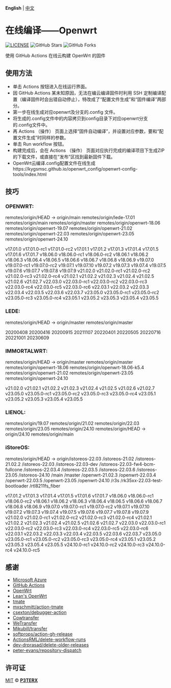 **English** | [中文](https://p3terx.com/archives/build-openwrt-with-github-actions.html)

# 在线编译——Openwrt

[![LICENSE](https://img.shields.io/github/license/mashape/apistatus.svg?style=flat-square&label=LICENSE)](https://github.com/P3TERX/Actions-OpenWrt/blob/master/LICENSE)
![GitHub Stars](https://img.shields.io/github/stars/P3TERX/Actions-OpenWrt.svg?style=flat-square&label=Stars&logo=github)
![GitHub Forks](https://img.shields.io/github/forks/P3TERX/Actions-OpenWrt.svg?style=flat-square&label=Forks&logo=github)

使用 GitHub Actions 在线云构建 OpenWrt 的固件 

## 使用方法

- 单击 Actions 按钮进入在线运行界面。
- 因 GitHub Actions 某未知原因，无法在编云编译固件时利用 SSH 定制编译配置（编译固件时会出错自动停止），特改成了“配置文件生成”和“固件编译”两部分。
- 第一步在线生成对应openwrt及分支的.config 文件。
- 将生成的.config文件中的内容拷贝到config目录下对应openwrt分支的.config文件中。
- 再 Actions （操作） 页面上选择“固件自动编译”，并设置对应参数，要和“配置文件生成”时同样的参数。
- 单击 Run workflow 按钮。
- 构建完成后，会在 Actions （操作） 页面对应执行完成的编译项目下生成ZIP的下载文件，或直接在“发布”区找到最新固件下载。
- OpenWrt云编译.config配置文件在线生成https://kygsmsc.github.io/openwrt_config/openwrt-config-tools/index.html
## 技巧 
### OPENWRT:
remotes/origin/HEAD -> origin/main
remotes/origin/lede-17.01
remotes/origin/main
remotes/origin/master
remotes/origin/openwrt-18.06
remotes/origin/openwrt-19.07
remotes/origin/openwrt-21.02
remotes/origin/openwrt-22.03
remotes/origin/openwrt-23.05
remotes/origin/openwrt-24.10

v17.01.0   v17.01.0-rc1   v17.01.0-rc2   v17.01.1       v17.01.2       v17.01.3   v17.01.4       v17.01.5       v17.01.6   v17.01.7
v18.06.0   v18.06.0-rc1   v18.06.0-rc2   v18.06.1       v18.06.2       v18.06.3   v18.06.4       v18.06.5       v18.06.6   v18.06.7
v18.06.8   v18.06.9       v19.07.0       v19.07.0-rc1   v19.07.0-rc2   v19.07.1   v19.07.10      v19.07.2       v19.07.3   v19.07.4
v19.07.5   v19.07.6       v19.07.7       v19.07.8       v19.07.9       v21.02.0   v21.02.0-rc1   v21.02.0-rc2   v21.02.0-rc3
v21.02.0-rc4   v21.02.1   v21.02.2       v21.02.3       v21.02.4       v21.02.5   v21.02.6       v21.02.7       v22.03.0
v22.03.0-rc1   v22.03.0-rc2   v22.03.0-rc3   v22.03.0-rc4   v22.03.0-rc5   v22.03.0-rc6   v22.03.1   v22.03.2   v22.03.3   v22.03.4
v22.03.5       v22.03.6       v22.03.7       v23.05.0       v23.05.0-rc1   v23.05.0-rc2   v23.05.0-rc3          v23.05.0-rc4
v23.05.1       v23.05.2       v23.05.3       v23.05.4       v23.05.5

### LEDE:
remotes/origin/HEAD -> origin/master
remotes/origin/master

20200408     20200416     20200915     20211107     20220401     20220505     20220716     20221001     20230609

### IMMORTALWRT:
remotes/origin/HEAD -> origin/master
remotes/origin/master
remotes/origin/openwrt-18.06
remotes/origin/openwrt-18.06-k5.4
remotes/origin/openwrt-21.02
remotes/origin/openwrt-23.05
remotes/origin/openwrt-24.10

v21.02.0       v21.02.1       v21.02.2       v21.02.3   v21.02.4   v21.02.5   v21.02.6   v21.02.7   v23.05.0   v23.05.0-rc1
v23.05.0-rc2   v23.05.0-rc3   v23.05.0-rc4   v23.05.1   v23.05.2   v23.05.3   v23.05.4   v23.05.5

### LIENOL:
remotes/origin/19.07
remotes/origin/21.02
remotes/origin/22.03
remotes/origin/23.05
remotes/origin/24.10
remotes/origin/HEAD -> origin/24.10
remotes/origin/main

### iStoreOS:
remotes/origin/HEAD -> origin/istoreos-22.03    /istoreos-21.02    /istoreos-21.02.2    /istoreos-22.03    /istoreos-22.03-dev    /istoreos-22.03-fw4-bcm-fullcone    /istoreos-22.03.4    /istoreos-22.03.5    /istoreos-22.03.6    /istoreos-23.05    /istoreos-24.10    /main    /master    /openwrt-21.02.3    /openwrt-22.03.4    /openwrt-22.03.5    /openwrt-23.05    /openwrt-24.10    /r3s    /rk35xx-22.03-test-bootloader    /rtl8211fs_fiber

v17.01.2    v17.01.3    v17.01.4    v17.01.5    v17.01.6    v17.01.7    v18.06.0    v18.06.0-rc1    v18.06.0-rc2    v18.06.1    v18.06.2    v18.06.3    v18.06.4    v18.06.5    v18.06.6    v18.06.7    v18.06.8    v18.06.9    v19.07.0    v19.07.0-rc1    v19.07.0-rc2    v19.07.1    v19.07.10    v19.07.2    v19.07.3    v19.07.4    v19.07.5    v19.07.6    v19.07.7    v19.07.8    v19.07.9    v21.02.0    v21.02.0-rc1    v21.02.0-rc2    v21.02.0-rc3    v21.02.0-rc4    v21.02.1    v21.02.2    v21.02.3    v21.02.4    v21.02.5    v21.02.6    v21.02.7    v22.03.0    v22.03.0-rc1    v22.03.0-rc2    v22.03.0-rc3    v22.03.0-rc4    v22.03.0-rc5    v22.03.0-rc6    v22.03.1    v22.03.2    v22.03.3    v22.03.4    v22.03.5    v22.03.6    v22.03.7    v23.05.0    v23.05.0-rc1    v23.05.0-rc2    v23.05.0-rc3    v23.05.0-rc4    v23.05.1    v23.05.2    v23.05.3    v23.05.4    v23.05.5    v24.10.0-rc1    v24.10.0-rc2    v24.10.0-rc3    v24.10.0-rc4    v24.10.0-rc5

## 感谢

- [Microsoft Azure](https://azure.microsoft.com)
- [GitHub Actions](https://github.com/features/actions)
- [OpenWrt](https://github.com/openwrt/openwrt)
- [Lean's OpenWrt](https://github.com/coolsnowwolf/lede)
- [tmate](https://github.com/tmate-io/tmate)
- [mxschmitt/action-tmate](https://github.com/mxschmitt/action-tmate)
- [csexton/debugger-action](https://github.com/csexton/debugger-action)
- [Cowtransfer](https://cowtransfer.com)
- [WeTransfer](https://wetransfer.com/)
- [Mikubill/transfer](https://github.com/Mikubill/transfer)
- [softprops/action-gh-release](https://github.com/softprops/action-gh-release)
- [ActionsRML/delete-workflow-runs](https://github.com/ActionsRML/delete-workflow-runs)
- [dev-drprasad/delete-older-releases](https://github.com/dev-drprasad/delete-older-releases)
- [peter-evans/repository-dispatch](https://github.com/peter-evans/repository-dispatch)

## 许可证 

[MIT](https://github.com/P3TERX/Actions-OpenWrt/blob/main/LICENSE) © [**P3TERX**](https://p3terx.com)
